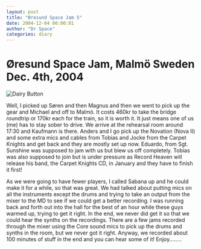 ```yaml
---
layout: post
title: "Øresund Space Jam 5"
date: 2004-12-04 00:00:01
author: "Dr Space"
categories: diary
---
```

# Øresund Space Jam, Malmö Sweden Dec. 4th, 2004

![Dairy Button](IMAGES/BOTTONS/DAIRY.jpg)

Well, I picked up Søren and then Magnus and then we went to pick up the gear and Michael and off to Malmö. It costs 460kr to take the bridge roundtrip or 170kr each for the train, so it is worth it. It just means one of us (me) has to stay sober to drive. We arrive at the rehearsal room around 17:30 and Kaufmann is there. Anders and I go pick up the Novation (Nova II) and some extra mics and cables from Tobias and Jocke from the Carpet Knights and get back and they are mostly set up now. Eduardo, from Sgt. Sunshine was supposed to jam with us but blew us off completely. Tobias was also supposed to join but is under pressure as Record Heaven will release his band, the Carpet Knights CD, in January and they have to finish it first!

As we were going to have fewer players, I called Sabana up and he could make it for a while, so that was great. We had talked about putting mics on all the instruments except the drums and trying to take an output from the mixer to the MD to see if we could get a better recording. I was running back and forth out into the hall for the best of an hour while these guys warmed up, trying to get it right. In the end, we never did get it so that we could hear the synths on the recordings. There are a few jams recorded through the mixer using the Core sound mics to pick up the drums and synths in the room, but we never got it right. Anyway, we recorded about 100 minutes of stuff in the end and you can hear some of it! Enjoy........
